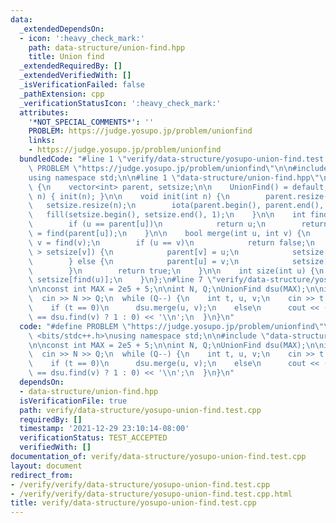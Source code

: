 ```yaml
---
data:
  _extendedDependsOn:
  - icon: ':heavy_check_mark:'
    path: data-structure/union-find.hpp
    title: Union find
  _extendedRequiredBy: []
  _extendedVerifiedWith: []
  _isVerificationFailed: false
  _pathExtension: cpp
  _verificationStatusIcon: ':heavy_check_mark:'
  attributes:
    '*NOT_SPECIAL_COMMENTS*': ''
    PROBLEM: https://judge.yosupo.jp/problem/unionfind
    links:
    - https://judge.yosupo.jp/problem/unionfind
  bundledCode: "#line 1 \"verify/data-structure/yosupo-union-find.test.cpp\"\n#define\
    \ PROBLEM \"https://judge.yosupo.jp/problem/unionfind\"\n\n#include <bits/stdc++.h>\n\
    using namespace std;\n\n#line 1 \"data-structure/union-find.hpp\"\nstruct UnionFind\
    \ {\n    vector<int> parent, setsize;\n\n    UnionFind() = default;\n\n    UnionFind(int\
    \ n) { init(n); }\n\n    void init(int n) {\n        parent.resize(n);\n     \
    \   setsize.resize(n);\n        iota(parent.begin(), parent.end(), 0);\n     \
    \   fill(setsize.begin(), setsize.end(), 1);\n    }\n\n    int find(int u) {\n\
    \        if (u == parent[u])\n            return u;\n        return parent[u]\
    \ = find(parent[u]);\n    }\n\n    bool merge(int u, int v) {\n        u = find(u),\
    \ v = find(v);\n        if (u == v)\n            return false;\n        if (setsize[u]\
    \ > setsize[v]) {\n            parent[v] = u;\n            setsize[u] += setsize[v];\n\
    \        } else {\n            parent[u] = v;\n            setsize[v] += setsize[u];\n\
    \        }\n        return true;\n    }\n\n    int size(int u) {\n        return\
    \ setsize[find(u)];\n    }\n};\n#line 7 \"verify/data-structure/yosupo-union-find.test.cpp\"\
    \n\nconst int MAX = 2e5 + 5;\n\nint N, Q;\nUnionFind dsu(MAX);\n\nint main() {\n\
    \  cin >> N >> Q;\n  while (Q--) {\n    int t, u, v;\n    cin >> t >> u >> v;\n\
    \    if (t == 0)\n      dsu.merge(u, v);\n    else\n      cout << (dsu.find(u)\
    \ == dsu.find(v) ? 1 : 0) << '\\n';\n  }\n}\n"
  code: "#define PROBLEM \"https://judge.yosupo.jp/problem/unionfind\"\n\n#include\
    \ <bits/stdc++.h>\nusing namespace std;\n\n#include \"data-structure/union-find.hpp\"\
    \n\nconst int MAX = 2e5 + 5;\n\nint N, Q;\nUnionFind dsu(MAX);\n\nint main() {\n\
    \  cin >> N >> Q;\n  while (Q--) {\n    int t, u, v;\n    cin >> t >> u >> v;\n\
    \    if (t == 0)\n      dsu.merge(u, v);\n    else\n      cout << (dsu.find(u)\
    \ == dsu.find(v) ? 1 : 0) << '\\n';\n  }\n}\n"
  dependsOn:
  - data-structure/union-find.hpp
  isVerificationFile: true
  path: verify/data-structure/yosupo-union-find.test.cpp
  requiredBy: []
  timestamp: '2021-12-29 23:10:14-08:00'
  verificationStatus: TEST_ACCEPTED
  verifiedWith: []
documentation_of: verify/data-structure/yosupo-union-find.test.cpp
layout: document
redirect_from:
- /verify/verify/data-structure/yosupo-union-find.test.cpp
- /verify/verify/data-structure/yosupo-union-find.test.cpp.html
title: verify/data-structure/yosupo-union-find.test.cpp
---
```

